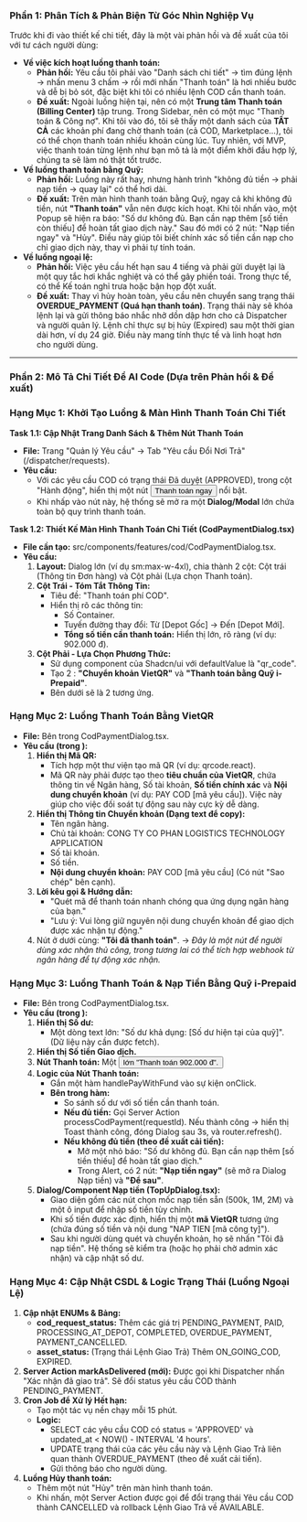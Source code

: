 ### **Phần 1: Phân Tích & Phản Biện Từ Góc Nhìn Nghiệp Vụ**

Trước khi đi vào thiết kế chi tiết, đây là một vài phản hồi và đề xuất của tôi với tư cách người dùng:

- **Về việc kích hoạt luồng thanh toán:**
    - **Phản hồi:** Yêu cầu tôi phải vào "Danh sách chi tiết" -> tìm đúng lệnh -> nhấn menu 3 chấm -> rồi mới nhấn "Thanh toán" là hơi nhiều bước và dễ bị bỏ sót, đặc biệt khi tôi có nhiều lệnh COD cần thanh toán.
    - **Đề xuất:** Ngoài luồng hiện tại, nên có một **Trung tâm Thanh toán (Billing Center)** tập trung. Trong Sidebar, nên có một mục "Thanh toán & Công nợ". Khi tôi vào đó, tôi sẽ thấy một danh sách của **TẤT CẢ** các khoản phí đang chờ thanh toán (cả COD, Marketplace...), tôi có thể chọn thanh toán nhiều khoản cùng lúc. Tuy nhiên, với MVP, việc thanh toán từng lệnh như bạn mô tả là một điểm khởi đầu hợp lý, chúng ta sẽ làm nó thật tốt trước.
- **Về luồng thanh toán bằng Quỹ:**
    - **Phản hồi:** Luồng này rất hay, nhưng hành trình "không đủ tiền -> phải nạp tiền -> quay lại" có thể hơi dài.
    - **Đề xuất:** Trên màn hình thanh toán bằng Quỹ, ngay cả khi không đủ tiền, nút **"Thanh toán"** vẫn nên được kích hoạt. Khi tôi nhấn vào, một Popup sẽ hiện ra báo: "Số dư không đủ. Bạn cần nạp thêm [số tiền còn thiếu] để hoàn tất giao dịch này." Sau đó mới có 2 nút: "Nạp tiền ngay" và "Hủy". Điều này giúp tôi biết chính xác số tiền cần nạp cho chỉ giao dịch này, thay vì phải tự tính toán.
- **Về luồng ngoại lệ:**
    - **Phản hồi:** Việc yêu cầu hết hạn sau 4 tiếng và phải gửi duyệt lại là một quy tắc hơi khắc nghiệt và có thể gây phiền toái. Trong thực tế, có thể Kế toán nghỉ trưa hoặc bận họp đột xuất.
    - **Đề xuất:** Thay vì hủy hoàn toàn, yêu cầu nên chuyển sang trạng thái **OVERDUE_PAYMENT (Quá hạn thanh toán)**. Trạng thái này sẽ khóa lệnh lại và gửi thông báo nhắc nhở dồn dập hơn cho cả Dispatcher và người quản lý. Lệnh chỉ thực sự bị hủy (Expired) sau một thời gian dài hơn, ví dụ 24 giờ. Điều này mang tính thực tế và linh hoạt hơn cho người dùng.

---

### **Phần 2: Mô Tả Chi Tiết Để AI Code (Dựa trên Phản hồi & Đề xuất)**

### **Hạng Mục 1: Khởi Tạo Luồng & Màn Hình Thanh Toán Chi Tiết**

**Task 1.1: Cập Nhật Trang Danh Sách & Thêm Nút Thanh Toán**

- **File:** Trang "Quản lý Yêu cầu" -> Tab "Yêu cầu Đổi Nơi Trả" (/dispatcher/requests).
- **Yêu cầu:**
    - Với các yêu cầu COD có trạng thái Đã duyệt (APPROVED), trong cột "Hành động", hiển thị một nút **<Button variant="primary">Thanh toán ngay</Button>** nổi bật.
    - Khi nhấp vào nút này, hệ thống sẽ mở ra một **Dialog/Modal** lớn chứa toàn bộ quy trình thanh toán.

**Task 1.2: Thiết Kế Màn Hình Thanh Toán Chi Tiết (CodPaymentDialog.tsx)**

- **File cần tạo:** src/components/features/cod/CodPaymentDialog.tsx.
- **Yêu cầu:**
    1. **Layout:** Dialog lớn (ví dụ sm:max-w-4xl), chia thành 2 cột: Cột trái (Thông tin Đơn hàng) và Cột phải (Lựa chọn Thanh toán).
    2. **Cột Trái - Tóm Tắt Thông Tin:**
        - Tiêu đề: "Thanh toán phí COD".
        - Hiển thị rõ các thông tin:
            - Số Container.
            - Tuyến đường thay đổi: Từ [Depot Gốc] → Đến [Depot Mới].
            - **Tổng số tiền cần thanh toán:** Hiển thị lớn, rõ ràng (ví dụ: 902.000 đ).
    3. **Cột Phải - Lựa Chọn Phương Thức:**
        - Sử dụng component <Tabs> của Shadcn/ui với defaultValue là "qr_code".
        - Tạo 2 <TabsTrigger>: **"Chuyển khoản VietQR"** và **"Thanh toán bằng Quỹ i-Prepaid"**.
        - Bên dưới sẽ là 2 <TabsContent> tương ứng.

### **Hạng Mục 2: Luồng Thanh Toán Bằng VietQR**

- **File:** Bên trong CodPaymentDialog.tsx.
- **Yêu cầu (trong <TabsContent value="qr_code">):**
    1. **Hiển thị Mã QR:**
        - Tích hợp một thư viện tạo mã QR (ví dụ: qrcode.react).
        - Mã QR này phải được tạo theo **tiêu chuẩn của VietQR**, chứa thông tin về Ngân hàng, Số tài khoản, **Số tiền chính xác** và **Nội dung chuyển khoản** (ví dụ: PAY COD [mã yêu cầu]). Việc này giúp cho việc đối soát tự động sau này cực kỳ dễ dàng.
    2. **Hiển thị Thông tin Chuyển khoản (Dạng text để copy):**
        - Tên ngân hàng.
        - Chủ tài khoản: CONG TY CO PHAN LOGISTICS TECHNOLOGY APPLICATION
        - Số tài khoản.
        - Số tiền.
        - **Nội dung chuyển khoản:** PAY COD [mã yêu cầu] (Có nút "Sao chép" bên cạnh).
    3. **Lời kêu gọi & Hướng dẫn:**
        - "Quét mã để thanh toán nhanh chóng qua ứng dụng ngân hàng của bạn."
        - "Lưu ý: Vui lòng giữ nguyên nội dung chuyển khoản để giao dịch được xác nhận tự động."
    4. Nút ở dưới cùng: **"Tôi đã thanh toán"**. -> *Đây là một nút để người dùng xác nhận thủ công, trong tương lai có thể tích hợp webhook từ ngân hàng để tự động xác nhận.*

### **Hạng Mục 3: Luồng Thanh Toán & Nạp Tiền Bằng Quỹ i-Prepaid**

- **File:** Bên trong CodPaymentDialog.tsx.
- **Yêu cầu (trong <TabsContent value="prepaid_fund">):**
    1. **Hiển thị Số dư:**
        - Một dòng text lớn: "Số dư khả dụng: [Số dư hiện tại của quỹ]". (Dữ liệu này cần được fetch).
    2. **Hiển thị Số tiền Giao dịch.**
    3. **Nút Thanh toán:** Một <Button> lớn "Thanh toán 902.000 đ".
    4. **Logic của Nút Thanh toán:**
        - Gắn một hàm handlePayWithFund vào sự kiện onClick.
        - **Bên trong hàm:**
            - So sánh số dư với số tiền cần thanh toán.
            - **Nếu đủ tiền:** Gọi Server Action processCodPayment(requestId). Nếu thành công -> hiển thị Toast thành công, đóng Dialog sau 3s, và router.refresh().
            - **Nếu không đủ tiền (theo đề xuất cải tiến):**
                - Mở một <AlertDialog> nhỏ báo: "Số dư không đủ. Bạn cần nạp thêm [số tiền thiếu] để hoàn tất giao dịch."
                - Trong Alert, có 2 nút: **"Nạp tiền ngay"** (sẽ mở ra Dialog Nạp tiền) và **"Để sau"**.
    5. **Dialog/Component Nạp tiền (TopUpDialog.tsx):**
        - Giao diện gồm các nút chọn mốc nạp tiền sẵn (500k, 1M, 2M) và một ô input để nhập số tiền tùy chỉnh.
        - Khi số tiền được xác định, hiển thị một **mã VietQR** tương ứng (chứa đúng số tiền và nội dung "NAP TIEN [mã công ty]").
        - Sau khi người dùng quét và chuyển khoản, họ sẽ nhấn "Tôi đã nạp tiền". Hệ thống sẽ kiểm tra (hoặc họ phải chờ admin xác nhận) và cập nhật số dư.

### **Hạng Mục 4: Cập Nhật CSDL & Logic Trạng Thái (Luồng Ngoại Lệ)**

1. **Cập nhật ENUMs & Bảng:**
    - **cod_request_status:** Thêm các giá trị PENDING_PAYMENT, PAID, PROCESSING_AT_DEPOT, COMPLETED, OVERDUE_PAYMENT, PAYMENT_CANCELLED.
    - **asset_status:** (Trạng thái Lệnh Giao Trả) Thêm ON_GOING_COD, EXPIRED.
2. **Server Action markAsDelivered (mới):** Được gọi khi Dispatcher nhấn "Xác nhận đã giao trả". Sẽ đổi status yêu cầu COD thành PENDING_PAYMENT.
3. **Cron Job để Xử lý Hết hạn:**
    - Tạo một tác vụ nền chạy mỗi 15 phút.
    - **Logic:**
        - SELECT các yêu cầu COD có status = 'APPROVED' và updated_at < NOW() - INTERVAL '4 hours'.
        - UPDATE trạng thái của các yêu cầu này và Lệnh Giao Trả liên quan thành OVERDUE_PAYMENT (theo đề xuất cải tiến).
        - Gửi thông báo cho người dùng.
4. **Luồng Hủy thanh toán:**
    - Thêm một nút "Hủy" trên màn hình thanh toán.
    - Khi nhấn, một Server Action được gọi để đổi trạng thái Yêu cầu COD thành CANCELLED và rollback Lệnh Giao Trả về AVAILABLE.